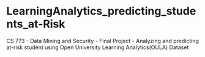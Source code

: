 # LearningAnalytics_predicting_students_at-Risk
CS 773 - Data Mining and Security - Final Project - Analyzing and predicting at-risk student using Open University Learning Analytics(OULA) Dataset
